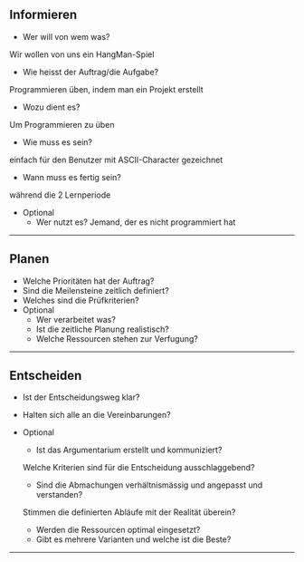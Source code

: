 ## Informieren

- Wer will von wem was?

Wir wollen von uns ein HangMan-Spiel

- Wie heisst der Auftrag/die Aufgabe?

Programmieren üben, indem man ein Projekt erstellt
- Wozu dient es?

Um Programmieren zu üben
- Wie muss es sein?

einfach für den Benutzer
mit ASCII-Character gezeichnet
- Wann muss es fertig sein?

während die 2 Lernperiode
- Optional
  - Wer nutzt es?
 Jemand, der es nicht programmiert hat
---

## Planen

- Welche Prioritäten hat der Auftrag?
- Sind die Meilensteine zeitlich definiert?
- Welches sind die Prüfkriterien?
- Optional
  - Wer verarbeitet was?
  - Ist die zeitliche Planung realistisch?
  - Welche Ressourcen stehen zur Verfugung?

---

## Entscheiden

- Ist der Entscheidungsweg klar?

- Halten sich alle an die Vereinbarungen?

- Optional
  
  - Ist das Argumentarium erstellt und kommuniziert?
  
  Welche Kriterien sind für die Entscheidung ausschlaggebend?
  
  - Sind die Abmachungen verhältnismässig und angepasst und verstanden?
  
  Stimmen die definierten Abläufe mit der Realität überein?
  
  - Werden die Ressourcen optimal eingesetzt?
  - Gibt es mehrere Varianten und welche ist die Beste?

---

